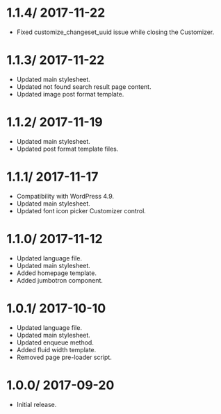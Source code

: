 # 1.1.4/ 2017-11-22
  * Fixed customize_changeset_uuid issue while closing the Customizer.

# 1.1.3/ 2017-11-22

  * Updated main stylesheet.
  * Updated not found search result page content.
  * Updated image post format template.

# 1.1.2/ 2017-11-19

  * Updated main stylesheet.
  * Updated post format template files.

# 1.1.1/ 2017-11-17

  * Compatibility with WordPress 4.9.
  * Updated main stylesheet.
  * Updated font icon picker Customizer control.

# 1.1.0/ 2017-11-12

  * Updated language file.
  * Updated main stylesheet.
  * Added homepage template.
  * Added jumbotron component.

# 1.0.1/ 2017-10-10

  * Updated language file.
  * Updated main stylesheet.
  * Updated enqueue method.
  * Added fluid width template.
  * Removed page pre-loader script.

# 1.0.0/ 2017-09-20

  * Initial release.
